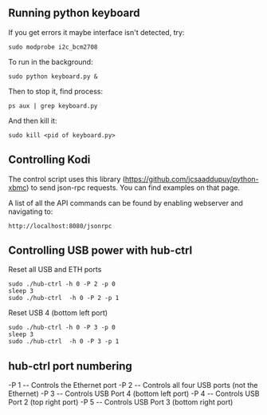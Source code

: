 ## Running python keyboard

If you get errors it maybe interface isn't detected, try:

`sudo modprobe i2c_bcm2708`

To run in the background: 

`sudo python keyboard.py &`

Then to stop it, find process: 

`ps aux | grep keyboard.py`

And then kill it: 

`sudo kill <pid of keyboard.py>`


## Controlling Kodi 

The control script uses this library (https://github.com/jcsaaddupuy/python-xbmc) to send json-rpc requests. You can find examples on that page. 

A list of all the API commands can be found by enabling webserver and navigating to:

`http://localhost:8080/jsonrpc`


## Controlling USB power with hub-ctrl

Reset all USB and ETH ports

```
sudo ./hub-ctrl -h 0 -P 2 -p 0 
sleep 3
sudo ./hub-ctrl  -h 0 -P 2 -p 1
```

Reset USB 4 (bottom left port)

```
sudo ./hub-ctrl -h 0 -P 3 -p 0
sleep 3
sudo ./hub-ctrl  -h 0 -P 3 -p 1
```
 
## hub-ctrl port numbering

-P 1 -- Controls the Ethernet port
-P 2 -- Controls all four USB ports (not the Ethernet)
-P 3 -- Controls USB Port 4 (bottom left port)
-P 4 -- Controls USB Port 2 (top right port)
-P 5 -- Controls USB Port 3 (bottom right port)
